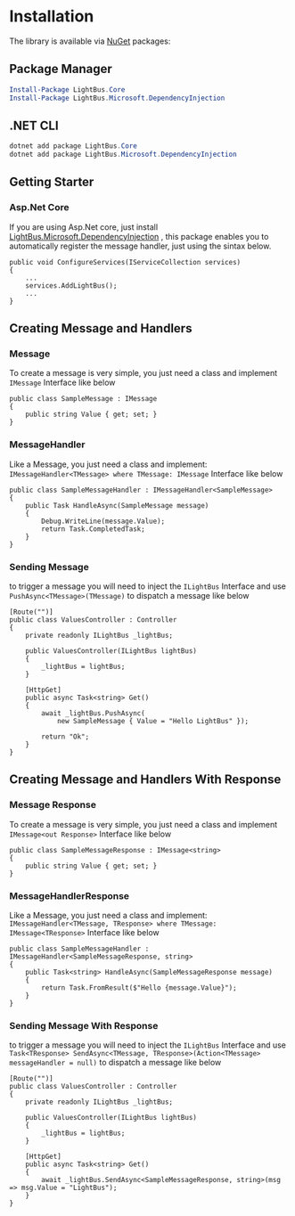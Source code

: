 # Installation

The library is available via [NuGet](https://www.nuget.org/packages?q=LightBus.Core) packages:

## Package Manager

```powershell
Install-Package LightBus.Core
Install-Package LightBus.Microsoft.DependencyInjection
```

## .NET CLI

```powershell
dotnet add package LightBus.Core
dotnet add package LightBus.Microsoft.DependencyInjection
```

## Getting Starter

### Asp.Net Core

If you are using Asp.Net core, just install [LightBus.Microsoft.DependencyInjection](https://www.nuget.org/packages/LightBus.Microsoft.DependencyInjection/)
, this package enables you to automatically register the message handler,
just using the sintax below.

```Csharp
public void ConfigureServices(IServiceCollection services)
{
    ...
    services.AddLightBus();
    ...
}
```

## Creating Message and Handlers

### Message

To create a message is very simple, you just need a class and implement ```IMessage``` Interface like below

```CSharp
public class SampleMessage : IMessage
{
    public string Value { get; set; }
}
```

### MessageHandler

Like a Message, you just need a class and implement: ```IMessageHandler<TMessage> where TMessage: IMessage``` Interface like below

```CSharp
public class SampleMessageHandler : IMessageHandler<SampleMessage>
{
    public Task HandleAsync(SampleMessage message)
    {
        Debug.WriteLine(message.Value);
        return Task.CompletedTask;
    }
}
```

### Sending Message

to trigger a message you will need to inject the ```ILightBus``` Interface and use ```PushAsync<TMessage>(TMessage)``` to dispatch a message like below

```CSharp
[Route("")]
public class ValuesController : Controller
{
    private readonly ILightBus _lightBus;

    public ValuesController(ILightBus lightBus)
    {
        _lightBus = lightBus;
    }

    [HttpGet]
    public async Task<string> Get()
    {
        await _lightBus.PushAsync(
            new SampleMessage { Value = "Hello LightBus" });

        return "Ok";
    }
}
```

## Creating Message and Handlers With Response

### Message Response

To create a message is very simple, you just need a class and implement ```IMessage<out Response>``` Interface like below

```CSharp
public class SampleMessageResponse : IMessage<string>
{
    public string Value { get; set; }
}
```

### MessageHandlerResponse

Like a Message, you just need a class and implement: ```IMessageHandler<TMessage, TResponse> where TMessage: IMessage<TResponse>``` Interface like below

```CSharp
public class SampleMessageHandler : IMessageHandler<SampleMessageResponse, string>
{
    public Task<string> HandleAsync(SampleMessageResponse message)
    {
        return Task.FromResult($"Hello {message.Value}");
    }
}
```

### Sending Message With Response

to trigger a message you will need to inject the ```ILightBus``` Interface and use ```Task<TResponse> SendAsync<TMessage, TResponse>(Action<TMessage> messageHandler = null)``` to dispatch a message like below

```CSharp
[Route("")]
public class ValuesController : Controller
{
    private readonly ILightBus _lightBus;

    public ValuesController(ILightBus lightBus)
    {
        _lightBus = lightBus;
    }

    [HttpGet]
    public async Task<string> Get()
    {
        await _lightBus.SendAsync<SampleMessageResponse, string>(msg => msg.Value = "LightBus");
    }
}
```